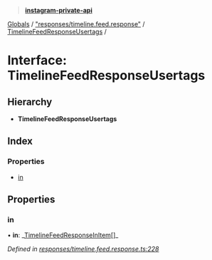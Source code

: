 > **[instagram-private-api](../README.md)**

[Globals](../README.md) / ["responses/timeline.feed.response"](../modules/_responses_timeline_feed_response_.md) / [TimelineFeedResponseUsertags](_responses_timeline_feed_response_.timelinefeedresponseusertags.md) /

# Interface: TimelineFeedResponseUsertags

## Hierarchy

- **TimelineFeedResponseUsertags**

## Index

### Properties

- [in](_responses_timeline_feed_response_.timelinefeedresponseusertags.md#in)

## Properties

### in

• **in**: _[TimelineFeedResponseInItem](\_responses_timeline_feed_response_.timelinefeedresponseinitem.md)[]\_

_Defined in [responses/timeline.feed.response.ts:228](https://github.com/realinstadude/instagram-private-api/blob/4ae8fec/src/responses/timeline.feed.response.ts#L228)_
